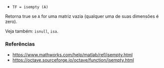 - `TF = isempty (A)`

Retorna true se `A` for uma matriz vazia (qualquer uma de suas dimensões é
zero).

Veja também: `isnull`, `isa`.

### Referências

- https://www.mathworks.com/help/matlab/ref/isempty.html
- https://octave.sourceforge.io/octave/function/isempty.html
